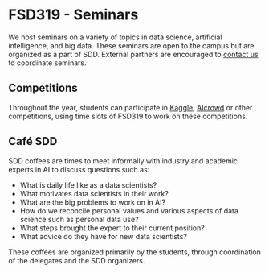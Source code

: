 # FSD319 - Seminars

We host seminars on a variety of topics in data science, artificial intelligence, and big data. These seminars are open to the campus but are organized as a part of SDD. External partners are encouraged to [contact us](https://supaerodatascience.github.io/contact.html) to coordinate seminars.

## Competitions

Throughout the year, students can participate in [Kaggle](https://www.kaggle.com/), [AIcrowd](https://www.aicrowd.com/) or other competitions, using time slots of FSD319 to work on these competitions.

## Café SDD

SDD coffees are times to meet informally with industry and academic experts in AI to discuss questions such as:

  + What is daily life like as a data scientists?
  + What motivates data scientists in their work?
  + What are the big problems to work on in AI?
  + How do we reconcile personal values and various aspects of data science such as personal data use?
  + What steps brought the expert to their current position?
  + What advice do they have for new data scientists?

These coffees are organized primarily by the students, through coordination of the delegates and the SDD organizers.
